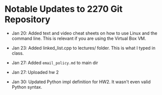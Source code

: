 Notable Updates to 2270 Git Repository
========

- Jan 20: Added text and video cheat sheets on how to use Linux and
  the command line. This is relevant if you are using the Virtual Box
  VM.

- Jan 23: Added linked_list.cpp to lectures/ folder. This is what I
  typed in class.

- Jan 27: Added `email_policy.md` to main dir

- Jan 27: Uploaded hw 2

- Jan 30: Updated Python impl definition for HW2. It wasn't even valid Python syntax.

